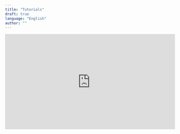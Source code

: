 ```yaml
---
title: "Tutorials"
draft: true
language: "English"
author: ""
---
```



[comment]: <> (Place some awesome Tutorials and How to's)
[comment]: <> (Check Order)



<center><iframe width="560" height="315" src="https://www.youtube.com/embed/wQxRMKd2K6o" title="YouTube video player" frameborder="0" allow="accelerometer; autoplay; clipboard-write; encrypted-media; gyroscope; picture-in-picture; web-share" allowfullscreen></iframe></center>